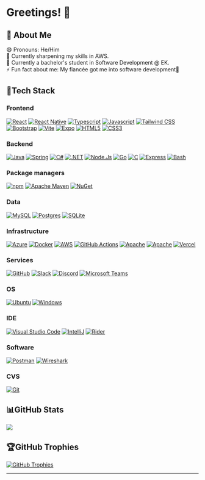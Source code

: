# Greetings! 👋

## 💫 About Me

😄 Pronouns: He/Him  
🌱 Currently sharpening my skills in AWS.   
📖 Currently a bachelor's student in Software Development @ EK.  
⚡ Fun fact about me: My fiancée got me into software development🥰   

## 🔋Tech Stack

### Frontend

[![React](https://img.shields.io/badge/React-20232A?logo=react&logoColor=61DAFB&style=flat)](#)
[![React Native](https://img.shields.io/badge/React_Native-20232A?logo=react&color=gray&logoColor=61DAFB&style=flat)](#)
[![Typescript](https://img.shields.io/badge/Typescript-%23007ACC.svg?logo=typescript&logoColor=white&style=flat)](#)
[![Javascript](https://img.shields.io/badge/Javascript-%23323330.svg?logo=javascript&logoColor=%23F7DF1E&style=flat)](#)
[![Tailwind CSS](https://img.shields.io/badge/Tailwind%20CSS-06B6D4?logo=tailwindcss&logoColor=fff&style=flat)](#)
[![Bootstrap](https://img.shields.io/badge/Bootstrap-%23563D7C.svg?logo=bootstrap&logoColor=white&style=flat)](#)
[![Vite](https://img.shields.io/badge/Vite-646CFF?logo=vite&logoColor=fff&style=flat)](#)
[![Expo](https://img.shields.io/badge/Expo-darkgray?style=flat&logo=Expo&logoColor=%23000020)](#)
[![HTML5](https://img.shields.io/badge/HTML5-%23E34F26.svg?logo=html5&logoColor=white&style=flat)](#)
[![CSS3](https://img.shields.io/badge/CSS3-1572B6?logo=css3&logoColor=fff&style=flat)](#)

### Backend

[![Java](https://img.shields.io/badge/Java-%23ED8B00.svg?logo=coffeescript&logoColor=white&style=flat)](#)
[![Spring](https://img.shields.io/badge/Spring-%236DB33F.svg?logo=spring&logoColor=white&style=flat)](#)
[![C#](https://img.shields.io/badge/C%23-%23239120.svg?logo=sharp&logoColor=white&color=blue&style=flat)](#)
[![.NET](https://img.shields.io/badge/.NET-blue?style=flat&logo=dotnet&color=darkblue)](#)
[![Node.Js](https://img.shields.io/badge/Node.js-339933.svg?logo=nodedotjs&logoColor=white&style=flat)](#)
[![Go](https://img.shields.io/badge/Go-%23000000.svg?logo=go&logoColor=fff&color=purple&style=flat)](#)
[![C](https://img.shields.io/badge/Low_level_C-%23000000.svg?logo=c&logoColor=fff&style=flat)](#)
[![Express](https://img.shields.io/badge/Express-000?logo=express&logoColor=fff&style=flat)](#)
[![Bash](https://img.shields.io/badge/Bash_scripting-4EAA25?logo=gnubash&logoColor=fff&style=flat)](#)

### Package managers

[![npm](https://img.shields.io/badge/npm-CB3837?logo=npm&logoColor=fff&style=flat)](#)
[![Apache Maven](https://img.shields.io/badge/Apache%20Maven-C71A36?logo=apachemaven&logoColor=fff&style=flat)](#)
[![NuGet](https://img.shields.io/badge/NuGet-41A5EE?logo=nuget&logoColor=white&style=flat)](#)

### Data

[![MySQL](https://img.shields.io/badge/MySQL-%2300f.svg?logo=mysql&logoColor=white&style=flat)](#)
[![Postgres](https://img.shields.io/badge/Postgres-%23336791.svg?logo=postgresql&logoColor=white&style=flat)](#)
[![SQLite](https://img.shields.io/badge/SQLite-%2307405e.svg?logo=sqlite&logoColor=white&style=flat)](#)

### Infrastructure

[![Azure](https://img.shields.io/badge/Azure-%230072C6.svg?logo=azure-devops&logoColor=white&style=flat)](#)
[![Docker](https://img.shields.io/badge/Docker-%230db7ed.svg?logo=docker&logoColor=white&style=flat)](#)
[![AWS](https://img.shields.io/badge/Amazon%20AWS-232F3E?logo=amazonwebservices&logoColor=white&color=yellow&style=flat)](#)
[![GitHub Actions](https://img.shields.io/badge/GitHub%20Actions-%232671E5.svg?logo=githubactions&logoColor=white&style=flat)](#)
[![Apache](https://img.shields.io/badge/Apache-%23D42029.svg?logo=apache&logoColor=white&style=flat)](#)
[![Apache](https://img.shields.io/badge/Firebase-%23D42029.svg?logo=firebase&color=orange&logoColor=white&style=flat)](#)
[![Vercel](https://img.shields.io/badge/Vercel-%23000000.svg?logo=vercel&logoColor=fff&style=flat)](#)

### Services

[![GitHub](https://img.shields.io/badge/GitHub-%23121011.svg?logo=github&logoColor=white&style=flat)](#)
[![Slack](https://img.shields.io/badge/Slack-4A154B.svg?logo=Slack&logoColor=white&style=flat)](#)
[![Discord](https://img.shields.io/badge/Discord-5865F2.svg?logo=Discord&logoColor=white&style=flat)](#)
[![Microsoft Teams](https://img.shields.io/badge/Microsoft%20Teams-6264A7?logo=microsoftteams&logoColor=fff&style=flat)](#)

### OS

[![Ubuntu](https://img.shields.io/badge/Ubuntu-E95420?logo=ubuntu&logoColor=white&style=flat)](#)
[![Windows](https://img.shields.io/badge/Windows-0078D6?style=flat&logo=windows&logoColor=white)](#)

### IDE

[![Visual Studio Code](https://img.shields.io/badge/Visual%20Studio%20Code-007ACC.svg?logo=Visual-Studio-Code&logoColor=white&style=flat)](#)
[![IntelliJ](https://img.shields.io/badge/IntelliJ-000000.svg?&logo=intellij-idea&logoColor=white&style=flat)](#)
[![Rider](https://img.shields.io/badge/Rider-000000.svg?logo=rider&logoColor=white&color=darkblue&style=flat)](#)

### Software

[![Postman](https://img.shields.io/badge/Postman-FF6C37?logo=postman&logoColor=white&style=flat)](#)
[![Wireshark](https://img.shields.io/badge/Wireshark-%231679A7.svg?logo=wireshark&logoColor=white&style=flat)](#)

### CVS

[![Git](https://img.shields.io/badge/git-%23F05033.svg?style=flat&logo=git&logoColor=white)](#)

## 📊GitHub Stats

[![](https://github-readme-streak-stats.herokuapp.com/?user=AliHMohammad&theme=dark&hide_border=true)](#)

## 🏆GitHub Trophies

[![GitHub Trophies](https://github-profile-trophy.vercel.app/?username=AliHMohammad&theme=onedark&no-bg=true&no-frame=true&column=-1)](#)

---
